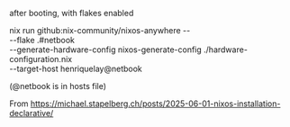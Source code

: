 after booting, with flakes enabled

nix run github:nix-community/nixos-anywhere -- \
        --flake .#netbook \
        --generate-hardware-config nixos-generate-config ./hardware-configuration.nix \
        --target-host henriquelay@netbook

(@netbook is in hosts file)

From https://michael.stapelberg.ch/posts/2025-06-01-nixos-installation-declarative/
